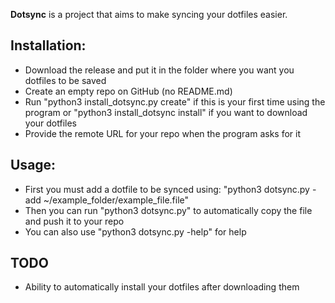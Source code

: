 **Dotsync** is a project that aims to make syncing your dotfiles easier.

## Installation:
- Download the release and put it in the folder where you want you dotfiles to be saved 
- Create an empty repo on GitHub (no README.md)
- Run "python3 install_dotsync.py create" if this is your first time using the program or "python3 install_dotsync install" if you want to download your dotfiles 
- Provide the remote URL for your repo when the program asks for it

## Usage:
- First you must add a dotfile to be synced using: "python3 dotsync.py -add ~/example_folder/example_file.file"
- Then you can run "python3 dotsync.py" to automatically copy the file and push it to your repo
- You can also use "python3 dotsync.py -help" for help

## TODO
- Ability to automatically install your dotfiles after downloading them
